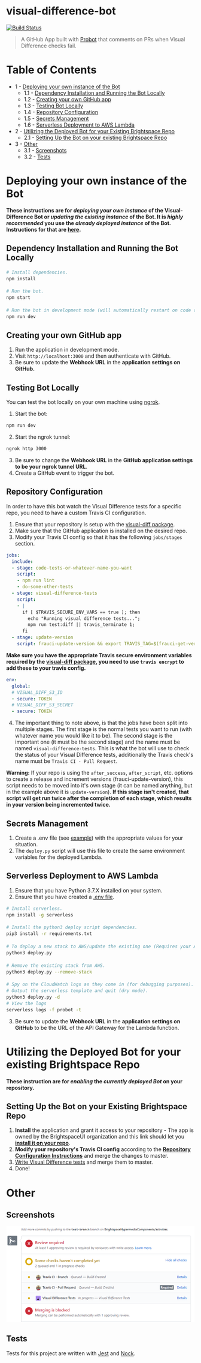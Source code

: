 # visual-difference-bot

[![Build Status](https://travis-ci.com/BrightspaceUI/visual-difference-bot.svg?branch=master)](https://travis-ci.com/BrightspaceUI/visual-difference-bot)

> A GitHub App built with [Probot](https://github.com/probot/probot) that comments on PRs when Visual Difference checks fail.

# Table of Contents
- 1 - [Deploying your own instance of the Bot](README.md/#deploying-your-own-instance-of-the-bot)
  - 1.1 - [Dependency Installation and Running the Bot Locally](README.md/#dependency-installation-and-running-the-bot-locally)
  - 1.2 - [Creating your own GitHub app](README.md/#creating-your-own-github-app)
  - 1.3 - [Testing Bot Locally](README.md/#testing-bot-locally)
  - 1.4 - [Repository Configuration](README.md/#repository-configuration)
  - 1.5 - [Secrets Management](README.md/#secrets-management)
  - 1.6 - [Serverless Deployment to AWS Lambda](README.md/#serverless-deployment-to-aws-lambda)
- 2 - [Utilizing the Deployed Bot for your Existing Brightspace Repo](README.md/#utilizing-the-deployed-bot-for-your-existing-brightspace-repo)
  - 2.1 - [Setting Up the Bot on your existing Brightspace Repo](README.md/#setting-up-the-bot-on-your-existing-brightspace-repo)
- 3 - [Other](README.md/#other)
  - 3.1 - [Screenshots](README.md/#screenshots)
  - 3.2 - [Tests](README.md/#tests)

# Deploying your own instance of the Bot

**These instructions are for *deploying your own instance* of the Visual-Difference Bot or *updating the existing instance* of the Bot. It is *highly recommended* you use the *already deployed instance* of the Bot. Instructions for that are [here](README.md#utilizing-the-deployed-bot-for-your-existing-brightspace-repo).**

## Dependency Installation and Running the Bot Locally

```sh
# Install dependencies.
npm install

# Run the bot.
npm start

# Run the bot in development mode (will automatically restart on code changes).
npm run dev
```

## Creating your own GitHub app

1. Run the application in development mode.
2. Visit `http://localhost:3000` and then authenticate with GitHub.
3. Be sure to update the **Webhook URL** in the **application settings on GitHub.**

## Testing Bot Locally
You can test the bot locally on your own machine using [ngrok](https://ngrok.com/).

1. Start the bot:
```sh
npm run dev
```
2. Start the ngrok tunnel:
```sh
ngrok http 3000
```
3. Be sure to change the **Webhook URL** in the **GitHub application settings to be your ngrok tunnel URL**.
4. Create a GitHub event to trigger the bot.

## Repository Configuration

In order to have this bot watch the Visual Difference tests for a specific repo, you need to have a custom Travis CI configuration.

1. Ensure that your repository is setup with the [visual-diff package](https://github.com/BrightspaceUI/visual-diff).
2. Make sure that the GitHub application is installed on the desired repo.
3. Modify your Travis CI config so that it has the following `jobs/stages` section.

```yaml
jobs:
  include:
  - stage: code-tests-or-whatever-name-you-want
    script:
    - npm run lint
    - do-some-other-tests
  - stage: visual-difference-tests
    script:
    - |
      if [ $TRAVIS_SECURE_ENV_VARS == true ]; then
        echo "Running visual difference tests...";
        npm run test:diff || travis_terminate 1;
      fi
  - stage: update-version
    script: frauci-update-version && export TRAVIS_TAG=$(frauci-get-version)
```

**Make sure you have the appropriate Travis secure environment variables required by the [visual-diff package](https://github.com/BrightspaceUI/visual-diff#running-in-ci), you need to use `travis encrypt` to add these to your travis config.**

```yaml
env:
  global:
  # VISUAL_DIFF_S3_ID
  - secure: TOKEN
  # VISUAL_DIFF_S3_SECRET
  - secure: TOKEN
```

4. The important thing to note above, is that the jobs have been split into multiple stages. The first stage is the normal tests you want to run (with whatever name you would like it to be). The second stage is the important one (it must be the second stage) and the name must be named `visual-difference-tests`. This is what the bot will use to check the status of your Visual Difference tests, additionally the Travis check's name must be `Travis CI - Pull Request`.

**Warning:**
If your repo is using the `after_success`, `after_script`, etc. options to create a release and increment versions (frauci-update-version), this script needs to be moved into it's own stage (it can be named anything, but in the example above it is `update-version`). **If this stage isn't created, that script will get run twice after the completion of each stage, which results in your version being incremented twice.**

## Secrets Management

1. Create a .env file (see [example](.env.example)) with the appropriate values for your situation.
2. The `deploy.py` script will use this file to create the same environment variables for the deployed Lambda.

## Serverless Deployment to AWS Lambda

1. Ensure that you have Python 3.7.X installed on your system.
2. Ensure that you have created a [.env file](README.md/#secrets-management).

```sh
# Install serverless.
npm install -g serverless

# Install the python3 deploy script dependencies.
pip3 install -r requirements.txt

# To deploy a new stack to AWS/update the existing one (Requires your AWS credentials to be set).
python3 deploy.py

# Remove the existing stack from AWS.
python3 deploy.py --remove-stack

# Spy on the CloudWatch logs as they come in (for debugging purposes).
# Output the serverless template and quit (dry mode).
python3 deploy.py -d
# View the logs
serverless logs -f probot -t
```

3. Be sure to update the **Webhook URL** in the **application settings on GitHub** to be the URL of the API Gateway for the Lambda function.

# Utilizing the Deployed Bot for your existing Brightspace Repo

**These instruction are for *enabling* the *currently deployed Bot* on your repository.**

## Setting Up the Bot on your Existing Brightspace Repo

1. **Install** the application and grant it access to your repository - The app is owned by the BrightspaceUI organization and this link should let you [**install it on your repo**](https://github.com/apps/visual-difference).
2. **Modify your repository's Travis CI config** according to the [**Repository Configuration Instructions**](README.md/#repository-configuration) and merge the changes to master.
3. [Write Visual Difference tests](https://github.com/BrightspaceUI/visual-diff#usage) and merge them to master.
4. Done!

# Other

## Screenshots
![Screenshot of the Visual Difference GitHub Check](screenshot.png)

## Tests
Tests for this project are written with [Jest](https://facebook.github.io/jest/) and [Nock](https://github.com/nock/nock).
